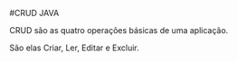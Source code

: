 #CRUD JAVA
<p>CRUD são as quatro operações básicas de uma aplicação.</p>
<p>São elas Criar, Ler, Editar e Excluir.</p>



